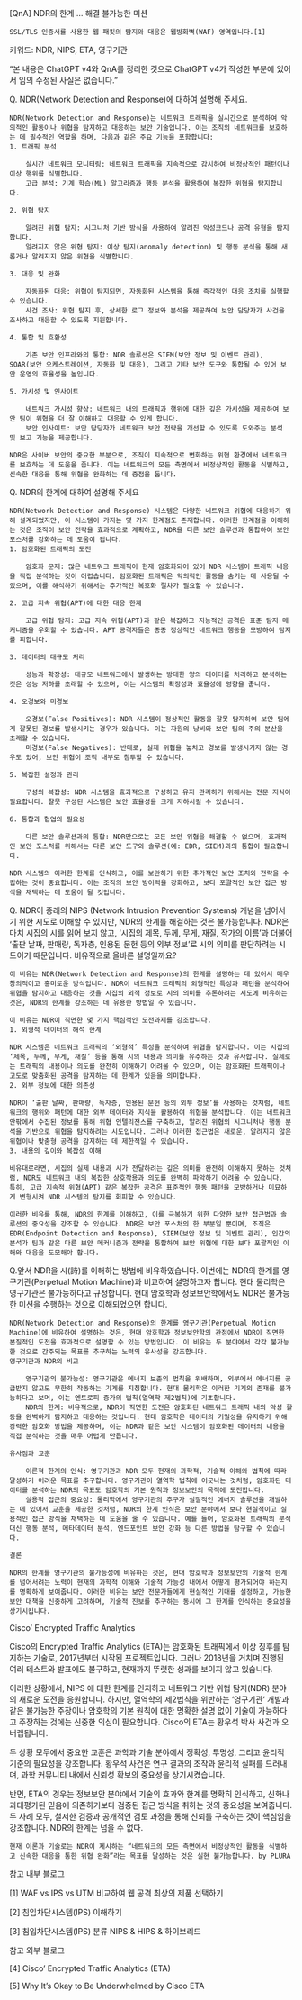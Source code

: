 [QnA] NDR의 한계 … 해결 불가능한 미션

    SSL/TLS 인증서를 사용한 웹 패킷의 탐지와 대응은 웹방화벽(WAF) 영역입니다.[1]



키워드: NDR, NIPS, ETA, 영구기관

“본 내용은 ChatGPT v4와 QnA를 정리한 것으로 ChatGPT v4가 작성한 부분에 있어서 임의 수정된 사실은 없습니다.”

 

Q. NDR(Network Detection and Response)에 대하여 설명해 주세요.

    NDR(Network Detection and Response)는 네트워크 트래픽을 실시간으로 분석하여 악의적인 활동이나 위협을 탐지하고 대응하는 보안 기술입니다. 이는 조직의 네트워크를 보호하는 데 필수적인 역할을 하며, 다음과 같은 주요 기능을 포함합니다:
    1. 트래픽 분석

        실시간 네트워크 모니터링: 네트워크 트래픽을 지속적으로 감시하여 비정상적인 패턴이나 이상 행위를 식별합니다.
        고급 분석: 기계 학습(ML) 알고리즘과 행동 분석을 활용하여 복잡한 위협을 탐지합니다.

    2. 위협 탐지

        알려진 위협 탐지: 시그니처 기반 방식을 사용하여 알려진 악성코드나 공격 유형을 탐지합니다.
        알려지지 않은 위협 탐지: 이상 탐지(anomaly detection) 및 행동 분석을 통해 새롭거나 알려지지 않은 위협을 식별합니다.

    3. 대응 및 완화

        자동화된 대응: 위협이 탐지되면, 자동화된 시스템을 통해 즉각적인 대응 조치를 실행할 수 있습니다.
        사건 조사: 위협 탐지 후, 상세한 로그 정보와 분석을 제공하여 보안 담당자가 사건을 조사하고 대응할 수 있도록 지원합니다.

    4. 통합 및 호환성

        기존 보안 인프라와의 통합: NDR 솔루션은 SIEM(보안 정보 및 이벤트 관리), SOAR(보안 오케스트레이션, 자동화 및 대응), 그리고 기타 보안 도구와 통합될 수 있어 보안 운영의 효율성을 높입니다.

    5. 가시성 및 인사이트

        네트워크 가시성 향상: 네트워크 내의 트래픽과 행위에 대한 깊은 가시성을 제공하여 보안 팀이 위협을 더 잘 이해하고 대응할 수 있게 합니다.
        보안 인사이트: 보안 담당자가 네트워크 보안 전략을 개선할 수 있도록 도와주는 분석 및 보고 기능을 제공합니다.

    NDR은 사이버 보안의 중요한 부분으로, 조직이 지속적으로 변화하는 위협 환경에서 네트워크를 보호하는 데 도움을 줍니다. 이는 네트워크의 모든 측면에서 비정상적인 활동을 식별하고, 신속한 대응을 통해 위협을 완화하는 데 중점을 둡니다.

Q. NDR의 한계에 대하여 설명해 주세요

    NDR(Network Detection and Response) 시스템은 다양한 네트워크 위협에 대응하기 위해 설계되었지만, 이 시스템이 가지는 몇 가지 한계점도 존재합니다. 이러한 한계점을 이해하는 것은 조직이 보안 전략을 효과적으로 계획하고, NDR을 다른 보안 솔루션과 통합하여 보안 포스처를 강화하는 데 도움이 됩니다.
    1. 암호화된 트래픽의 도전

        암호화 문제: 많은 네트워크 트래픽이 현재 암호화되어 있어 NDR 시스템이 트래픽 내용을 직접 분석하는 것이 어렵습니다. 암호화된 트래픽은 악의적인 활동을 숨기는 데 사용될 수 있으며, 이를 해석하기 위해서는 추가적인 복호화 절차가 필요할 수 있습니다.

    2. 고급 지속 위협(APT)에 대한 대응 한계

        고급 위협 탐지: 고급 지속 위협(APT)과 같은 복잡하고 지능적인 공격은 표준 탐지 메커니즘을 우회할 수 있습니다. APT 공격자들은 종종 정상적인 네트워크 행동을 모방하여 탐지를 피합니다.

    3. 데이터의 대규모 처리

        성능과 확장성: 대규모 네트워크에서 발생하는 방대한 양의 데이터를 처리하고 분석하는 것은 성능 저하를 초래할 수 있으며, 이는 시스템의 확장성과 효율성에 영향을 줍니다.

    4. 오경보와 미경보

        오경보(False Positives): NDR 시스템이 정상적인 활동을 잘못 탐지하여 보안 팀에게 잘못된 경보를 발생시키는 경우가 있습니다. 이는 자원의 낭비와 보안 팀의 주의 분산을 초래할 수 있습니다.
        미경보(False Negatives): 반대로, 실제 위협을 놓치고 경보를 발생시키지 않는 경우도 있어, 보안 위협이 조직 내부로 침투할 수 있습니다.

    5. 복잡한 설정과 관리

        구성의 복잡성: NDR 시스템을 효과적으로 구성하고 유지 관리하기 위해서는 전문 지식이 필요합니다. 잘못 구성된 시스템은 보안 효율성을 크게 저하시킬 수 있습니다.

    6. 통합과 협업의 필요성

        다른 보안 솔루션과의 통합: NDR만으로는 모든 보안 위협을 해결할 수 없으며, 효과적인 보안 포스처를 위해서는 다른 보안 도구와 솔루션(예: EDR, SIEM)과의 통합이 필요합니다.

    NDR 시스템의 이러한 한계를 인식하고, 이를 보완하기 위한 추가적인 보안 조치와 전략을 수립하는 것이 중요합니다. 이는 조직의 보안 방어력을 강화하고, 보다 포괄적인 보안 접근 방식을 채택하는 데 도움이 될 것입니다.

Q. NDR이 종래의 NIPS (Network Intrusion Prevention Systems) 개념을 넘어서기 위한 시도로 이해할 수 있지만, NDR의 한계를 해결하는 것은 불가능합니다. NDR은 마치 시집의 시를 읽어 보지 않고, ‘시집의 제목, 두께, 무게, 재질, 작가의 이름’과 더불어 ‘출판 날짜, 판매량, 독자층, 인용된 문헌 등의 외부 정보’로 시의 의미를 판단하려는 시도이기 때문입니다. 비유적으로 올바른 설명일까요?

    이 비유는 NDR(Network Detection and Response)의 한계를 설명하는 데 있어서 매우 창의적이고 흥미로운 방식입니다. NDR이 네트워크 트래픽의 외형적인 특성과 패턴을 분석하여 위협을 탐지하고 대응하는 것을 시집의 외적 정보로 시의 의미를 추론하려는 시도에 비유하는 것은, NDR의 한계를 강조하는 데 유용한 방법일 수 있습니다.

    이 비유는 NDR이 직면한 몇 가지 핵심적인 도전과제를 강조합니다.
    1. 외형적 데이터의 해석 한계

    NDR 시스템은 네트워크 트래픽의 ‘외형적’ 특성을 분석하여 위협을 탐지합니다. 이는 시집의 ‘제목, 두께, 무게, 재질’ 등을 통해 시의 내용과 의미를 유추하는 것과 유사합니다. 실제로는 트래픽의 내용이나 의도를 완전히 이해하기 어려울 수 있으며, 이는 암호화된 트래픽이나 고도로 맞춤화된 공격을 탐지하는 데 한계가 있음을 의미합니다.
    2. 외부 정보에 대한 의존성

    NDR이 ‘출판 날짜, 판매량, 독자층, 인용된 문헌 등의 외부 정보’를 사용하는 것처럼, 네트워크의 행위와 패턴에 대한 외부 데이터와 지식을 활용하여 위협을 분석합니다. 이는 네트워크 안팎에서 수집된 정보를 통해 위협 인텔리전스를 구축하고, 알려진 위협의 시그니처나 행동 분석을 기반으로 위협을 탐지하려는 시도입니다. 그러나 이러한 접근법은 새로운, 알려지지 않은 위협이나 맞춤형 공격을 감지하는 데 제한적일 수 있습니다.
    3. 내용의 깊이와 복잡성 이해

    비유대로라면, 시집의 실제 내용과 시가 전달하려는 깊은 의미를 완전히 이해하지 못하는 것처럼, NDR도 네트워크 내의 복잡한 상호작용과 의도를 완벽히 파악하기 어려울 수 있습니다. 특히, 고급 지속적 위협(APT) 같은 복잡한 공격은 표준적인 행동 패턴을 모방하거나 미묘하게 변형시켜 NDR 시스템의 탐지를 회피할 수 있습니다.

    이러한 비유를 통해, NDR의 한계를 이해하고, 이를 극복하기 위한 다양한 보안 접근법과 솔루션의 중요성을 강조할 수 있습니다. NDR은 보안 포스처의 한 부분일 뿐이며, 조직은 EDR(Endpoint Detection and Response), SIEM(보안 정보 및 이벤트 관리), 인간의 분석가 팀과 같은 다른 보안 메커니즘과 전략을 통합하여 보안 위협에 대한 보다 포괄적인 이해와 대응을 도모해야 합니다.

Q.앞서 NDR을 시(詩)를 이해하는 방법에 비유하였습니다. 이번에는 NDR의 한계를 영구기관(Perpetual Motion Machine)과 비교하여 설명하고자 합니다. 현대 물리학은 영구기관은 불가능하다고 규정합니다. 현대 암호학과 정보보안학에서도 NDR은 불가능한 미션을 수행하는 것으로 이해되었으면 합니다.

    NDR(Network Detection and Response)의 한계를 영구기관(Perpetual Motion Machine)에 비유하여 설명하는 것은, 현대 암호학과 정보보안학의 관점에서 NDR이 직면한 본질적인 도전을 효과적으로 설명할 수 있는 방법입니다. 이 비유는 두 분야에서 각각 불가능한 것으로 간주되는 목표를 추구하는 노력의 유사성을 강조합니다.
    영구기관과 NDR의 비교

        영구기관의 불가능성: 영구기관은 에너지 보존의 법칙을 위배하며, 외부에서 에너지를 공급받지 않고도 무한히 작동하는 기계를 지칭합니다. 현대 물리학은 이러한 기계의 존재를 불가능하다고 보며, 이는 엔트로피 증가의 법칙(열역학 제2법칙)에 기초합니다.
        NDR의 한계: 비유적으로, NDR이 직면한 도전은 암호화된 네트워크 트래픽 내의 악성 활동을 완벽하게 탐지하고 대응하는 것입니다. 현대 암호학은 데이터의 기밀성을 유지하기 위해 강력한 암호화 방법을 제공하며, 이는 NDR과 같은 보안 시스템이 암호화된 데이터의 내용을 직접 분석하는 것을 매우 어렵게 만듭니다.

    유사점과 교훈

        이론적 한계의 인식: 영구기관과 NDR 모두 현재의 과학적, 기술적 이해와 법칙에 따라 달성하기 어려운 목표를 추구합니다. 영구기관이 열역학 법칙에 어긋나는 것처럼, 암호화된 데이터를 분석하는 NDR의 목표도 암호학의 기본 원칙과 정보보안의 목적에 도전합니다.
        실용적 접근의 중요성: 물리학에서 영구기관의 추구가 실질적인 에너지 솔루션을 개발하는 데 있어서 교훈을 제공한 것처럼, NDR의 한계 인식은 보안 분야에서 보다 현실적이고 실용적인 접근 방식을 채택하는 데 도움을 줄 수 있습니다. 예를 들어, 암호화된 트래픽의 분석 대신 행동 분석, 메타데이터 분석, 엔드포인트 보안 강화 등 다른 방법을 탐구할 수 있습니다.

    결론

    NDR의 한계를 영구기관의 불가능성에 비유하는 것은, 현대 암호학과 정보보안의 기술적 한계를 넘어서려는 노력이 현재의 과학적 이해와 기술적 가능성 내에서 어떻게 평가되어야 하는지를 명확하게 보여줍니다. 이러한 비유는 보안 전문가들에게 현실적인 기대를 설정하고, 가능한 보안 대책을 신중하게 고려하며, 기술적 진보를 추구하는 동시에 그 한계를 인식하는 중요성을 상기시킵니다.

 
Cisco’ Encrypted Traffic Analytics

Cisco의 Encrypted Traffic Analytics (ETA)는 암호화된 트래픽에서 이상 징후를 탐지하는 기술로, 2017년부터 시작된 프로젝트입니다. 그러나 2018년을 거치며 진행된 여러 테스트와 발표에도 불구하고, 현재까지 뚜렷한 성과를 보이지 않고 있습니다.

이러한 상황에서, NIPS 에 대한 한계를 인지하고 네트워크 기반 위협 탐지(NDR) 분야의 새로운 도전을 응원합니다. 하지만, 열역학의 제2법칙을 위반하는 ‘영구기관‘ 개발과 같은 불가능한 주장이나 암호학의 기본 원칙에 대한 명확한 설명 없이 기술이 가능하다고 주장하는 것에는 신중한 의심이 필요합니다.
Cisco의 ETA는 황우석 박사 사건과 오버랩됩니다.

두 상황 모두에서 중요한 교훈은 과학과 기술 분야에서 정확성, 투명성, 그리고 윤리적 기준의 필요성을 강조합니다. 황우석 사건은 연구 결과의 조작과 윤리적 실패를 드러내며, 과학 커뮤니티 내에서 신뢰성 확보의 중요성을 상기시켰습니다.

반면, ETA의 경우는 정보보안 분야에서 기술의 효과와 한계를 명확히 인식하고, 신화나 과대평가된 믿음에 의존하기보다 검증된 접근 방식을 취하는 것의 중요성을 보여줍니다. 두 사례 모두, 철저한 검증과 공개적인 검토 과정을 통해 신뢰를 구축하는 것이 핵심임을 강조합니다.
NDR의 한계는 넘을 수 없다.

    현재 이론과 기술로는 NDR이 제시하는 “네트워크의 모든 측면에서 비정상적인 활동을 식별하고 신속한 대응을 통한 위협 완화”라는 목표를 달성하는 것은 실현 불가능합니다. by PLURA

 

참고 내부 블로그

[1] WAF vs IPS vs UTM 비교하여 웹 공격 최상의 제품 선택하기

[2] 침입차단시스템(IPS) 이해하기

[3] 침입차단시스템(IPS) 분류 NIPS & HIPS & 하이브리드

 

참고 외부 블로그

[4] Cisco’ Encrypted Traffic Analytics (ETA)

[5] Why It’s Okay to Be Underwhelmed by Cisco ETA
